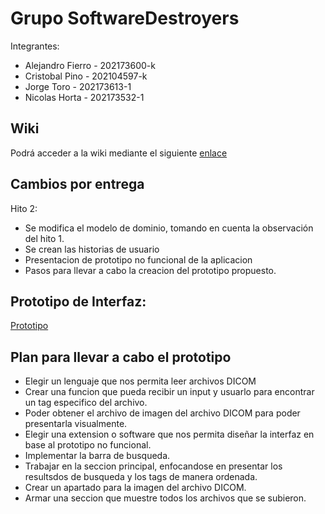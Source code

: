 # Grupo SoftwareDestroyers

Integrantes:  
* Alejandro Fierro - 202173600-k  
* Cristobal Pino - 202104597-k  
* Jorge Toro - 202173613-1  
* Nicolas Horta - 202173532-1  
## Wiki
Podrá acceder a la wiki mediante el siguiente [enlace](https://github.com/AlejandroMG/GRP-SoftwateDestroyers-2024-PROYINF/wiki)

## Cambios por entrega
Hito 2:
* Se modifica el modelo de dominio, tomando en cuenta la observación del hito 1.
* Se crean las historias de usuario
* Presentacion de prototipo no funcional de la aplicacion
* Pasos para llevar a cabo la creacion del prototipo propuesto.

## Prototipo de Interfaz:  
[Prototipo](https://github.com/AlejandroMG/GRP-SoftwateDestroyers-2024-PROYINF/blob/main/Prototipo.pdf)


## Plan para llevar a cabo el prototipo

* Elegir un lenguaje que nos permita leer archivos DICOM
* Crear una funcion que pueda recibir un input y usuarlo para encontrar un tag especifico del archivo.
* Poder obtener el archivo de imagen del archivo DICOM para poder presentarla visualmente.
* Elegir una extension o software que nos permita diseñar la interfaz en base al prototipo no funcional.
* Implementar la barra de busqueda.
* Trabajar en la seccion principal, enfocandose en presentar los resultsdos de busqueda y los tags de manera ordenada.
* Crear un apartado para la imagen del archivo DICOM.
* Armar una seccion que muestre todos los archivos que se subieron.
